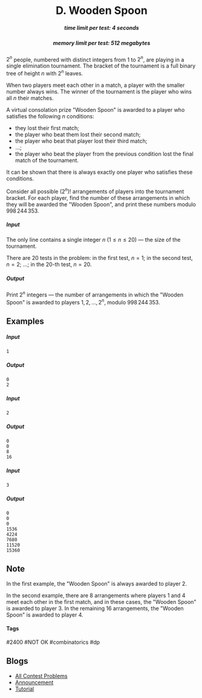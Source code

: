 <h1 style='text-align: center;'> D. Wooden Spoon</h1>

<h5 style='text-align: center;'>time limit per test: 4 seconds</h5>
<h5 style='text-align: center;'>memory limit per test: 512 megabytes</h5>

$2^n$ people, numbered with distinct integers from $1$ to $2^n$, are playing in a single elimination tournament. The bracket of the tournament is a full binary tree of height $n$ with $2^n$ leaves.

When two players meet each other in a match, a player with the smaller number always wins. The winner of the tournament is the player who wins all $n$ their matches.

A virtual consolation prize "Wooden Spoon" is awarded to a player who satisfies the following $n$ conditions: 

* they lost their first match;
* the player who beat them lost their second match;
* the player who beat that player lost their third match;
* $\ldots$;
* the player who beat the player from the previous condition lost the final match of the tournament.

It can be shown that there is always exactly one player who satisfies these conditions.

Consider all possible $(2^n)!$ arrangements of players into the tournament bracket. For each player, find the number of these arrangements in which they will be awarded the "Wooden Spoon", and print these numbers modulo $998\,244\,353$.

##### Input

The only line contains a single integer $n$ ($1 \le n \le 20$) — the size of the tournament.

There are $20$ tests in the problem: in the first test, $n = 1$; in the second test, $n = 2$; $\ldots$; in the $20$-th test, $n = 20$.

##### Output

Print $2^n$ integers — the number of arrangements in which the "Wooden Spoon" is awarded to players $1, 2, \ldots, 2^n$, modulo $998\,244\,353$.

## Examples

##### Input


```text
1
```
##### Output


```text
0
2
```
##### Input


```text
2
```
##### Output


```text
0
0
8
16
```
##### Input


```text
3
```
##### Output


```text
0
0
0
1536
4224
7680
11520
15360
```
## Note

In the first example, the "Wooden Spoon" is always awarded to player $2$.

In the second example, there are $8$ arrangements where players $1$ and $4$ meet each other in the first match, and in these cases, the "Wooden Spoon" is awarded to player $3$. In the remaining $16$ arrangements, the "Wooden Spoon" is awarded to player $4$.



#### Tags 

#2400 #NOT OK #combinatorics #dp 

## Blogs
- [All Contest Problems](../VK_Cup_2022_-_Финальный_раунд_(Engine).md)
- [Announcement](../blogs/Announcement.md)
- [Tutorial](../blogs/Tutorial.md)

